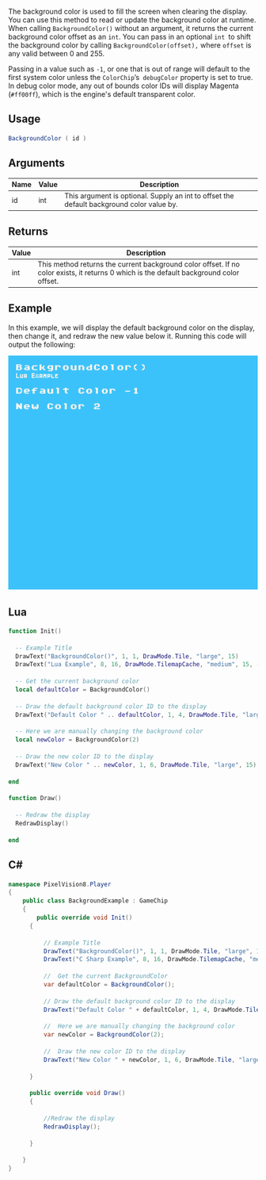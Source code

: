 The background color is used to fill the screen when clearing the display. You can use this method to read or update the background color at runtime. When calling `BackgroundColor()` without an argument, it returns the current background color offset as an `int`. You can pass in an optional `int `to shift the background color by calling `BackgroundColor(offset),` where `offset` is any valid between 0 and 255.

Passing in a value such as `-1`, or one that is out of range will default to the first system color unless the `ColorChip`’s` debugColor` property is set to true. In debug color mode, any out of bounds color IDs will display Magenta (`#ff00ff`), which is the engine's default transparent color.

## Usage

```csharp
BackgroundColor ( id )
```

## Arguments

| Name | Value | Description                                                  |
| ---- | ----- | ------------------------------------------------------------ |
| id   | int   | This argument is optional\. Supply an int to offset the default background color value by. |


## Returns

| Value | Description                                                  |
| ----- | ------------------------------------------------------------ |
| int   | This method returns the current background color offset\. If no color exists, it returns 0 which is the default background color offset. |


## Example

In this example, we will display the default background color on the display, then change it, and redraw the new value below it. Running this code will output the following:

![image](Images/BackgroundColorOutput.png)

## Lua

```lua
function Init()

  -- Example Title
  DrawText("BackgroundColor()", 1, 1, DrawMode.Tile, "large", 15)
  DrawText("Lua Example", 8, 16, DrawMode.TilemapCache, "medium", 15, -4)

  -- Get the current background color
  local defaultColor = BackgroundColor()

  -- Draw the default background color ID to the display
  DrawText("Default Color " .. defaultColor, 1, 4, DrawMode.Tile, "large", 15)

  -- Here we are manually changing the background color
  local newColor = BackgroundColor(2)

  -- Draw the new color ID to the display
  DrawText("New Color " .. newColor, 1, 6, DrawMode.Tile, "large", 15)

end

function Draw()

  -- Redraw the display
  RedrawDisplay()
  
end
```



## C#

```csharp
namespace PixelVision8.Player
{
    public class BackgroundExample : GameChip
    {
        public override void Init()
      {

          // Example Title
          DrawText("BackgroundColor()", 1, 1, DrawMode.Tile, "large", 15);
          DrawText("C Sharp Example", 8, 16, DrawMode.TilemapCache, "medium", 15, -4);

          //  Get the current BackgroundColor
          var defaultColor = BackgroundColor();

          // Draw the default background color ID to the display
          DrawText("Default Color " + defaultColor, 1, 4, DrawMode.Tile, "large", 15);

          //  Here we are manually changing the background color
          var newColor = BackgroundColor(2);

          //  Draw the new color ID to the display
          DrawText("New Color " + newColor, 1, 6, DrawMode.Tile, "large", 15);

      }

      public override void Draw()
      {

          //Redraw the display
          RedrawDisplay();

      }

    }
}
```

